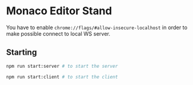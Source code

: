 # Monaco Editor Stand


You have to enable `chrome://flags/#allow-insecure-localhost` in order to make possible connect to local WS server.


## Starting

```bash
npm run start:server # to start the server
```

```bash
npm run start:client # to start the client
```
